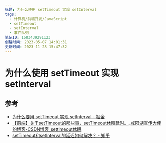 ```yaml
---
标题: 为什么使用 setTimeout 实现 setInterval
tags:
  - 计算机/前端开发/JavaScript
  - setTimeout
  - setInterval
  - 事件队列
笔记ID: 1683439291123
创建时间: 2023-05-07 14:01:31
更新时间: 2023-11-28 15:47:32
---
```


# 为什么使用 setTimeout 实现 setInterval

## 参考

- [为什么要用 setTimeout 实现 setInterval - 掘金](https://juejin.cn/post/6994969893141479454)
- [【前端】关于setTimeout的那些事，setTimeout休眠延时。_咸阳湖宣传大使的博客-CSDN博客_settimeout休眠](https://blog.csdn.net/weixin_44201257/article/details/123196921)
- [setTimeout和setInterval的延迟如何解决？ - 知乎](https://www.zhihu.com/question/29648365/answer/1194944860)


